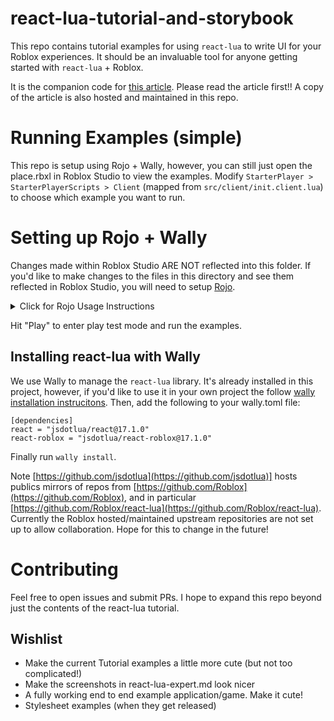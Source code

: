 # react-lua-tutorial-and-storybook

This repo contains tutorial examples for using `react-lua` to write UI for your Roblox experiences. It should be an invaluable tool for anyone getting started with `react-lua` + Roblox.

It is the companion code for [this article](TODO). Please read the article first!! A copy of the article is also hosted and maintained in this repo.

# Running Examples (simple)

This repo is setup using Rojo + Wally, however, you can still just open the place.rbxl in Roblox Studio to view the examples. Modify `StarterPlayer > StarterPlayerScripts > Client` (mapped from `src/client/init.client.lua`) to choose which example you want to run. 

# Setting up Rojo + Wally

Changes made within Roblox Studio ARE NOT reflected into this folder. If you'd like to make changes to the files in this directory and see them reflected in Roblox Studio, you will need to setup [Rojo](https://rojo.space/). 

<details>
  <summary>Click for Rojo Usage Instructions</summary>
  Follow the installation instructions [here](https://rojo.space/docs/v7/getting-started/installation/). You must use [VSCode](https://code.visualstudio.com/). Once you install the Rojo VSCode extension, be sure to install the Rojo studio plugin as well. You can do this via the Rojo menu in VScode (⌘/ctrl+shift+p > Rojo: Open Menu > Instal Roblox Studio Plugin). Rojo runs a local http server for the Roblox Studio Rojo plugin to fetch your script changes from. To start this server, open the Rojo menu again (⌘/ctrl+shift+p > Rojo: Open Menu) and choose the last option to start the server for default.project.json (the project map file in this directory). Then, in the Roblox Studio Rojo plugin, connect to the server and all your changes here should automatically synchronize!
</details>

Hit "Play" to enter play test mode and run the examples.

## Installing react-lua with Wally

We use Wally to manage the `react-lua` library. It's already installed in this project, however, if you'd like to use it in your own project the follow [wally installation instrucitons](https://wally.run/install). Then, add the following to your wally.toml file:

```
[dependencies]
react = "jsdotlua/react@17.1.0"
react-roblox = "jsdotlua/react-roblox@17.1.0"
```

Finally run `wally install`.

Note [https://github.com/jsdotlua](https://github.com/jsdotlua)] hosts publics mirrors of repos from [https://github.com/Roblox](https://github.com/Roblox), and in particular [https://github.com/Roblox/react-lua](https://github.com/Roblox/react-lua). Currently the Roblox hosted/maintained upstream repositories are not set up to allow collaboration. Hope for this to change in the future!


# Contributing

Feel free to open issues and submit PRs. I hope to expand this repo beyond just the contents of the react-lua tutorial.

## Wishlist

- Make the current Tutorial examples a little more cute (but not too complicated!)
- Make the screenshots in react-lua-expert.md look nicer
- A fully working end to end example application/game. Make it cute!
- Stylesheet examples (when they get released)